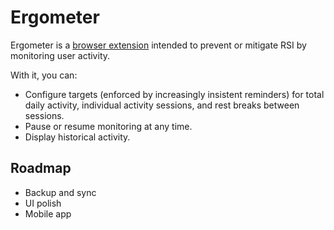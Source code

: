 # Ergometer
Ergometer is a [browser extension][1] intended to prevent or mitigate RSI by monitoring user activity.

With it, you can:
- Configure targets (enforced by increasingly insistent reminders) for total daily activity, individual activity sessions, and rest breaks between sessions.
- Pause or resume monitoring at any time.
- Display historical activity.

## Roadmap
- Backup and sync
- UI polish
- Mobile app

[1]: https://chrome.google.com/webstore/detail/ergometer/eoglffpgmfalknfnddidnlkbglbdlgka
